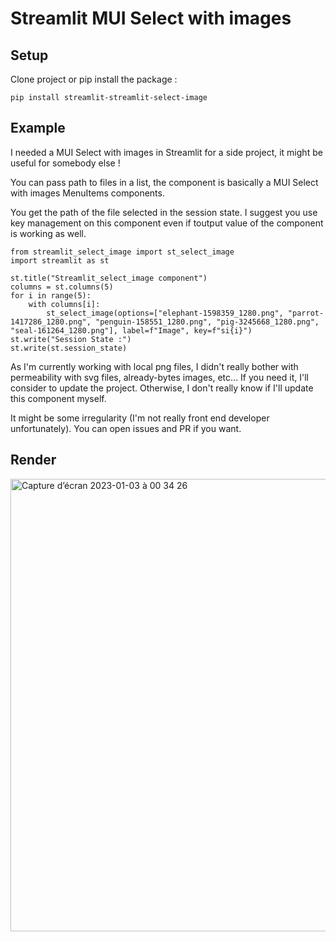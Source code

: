 # Streamlit MUI Select with images

## Setup

Clone project or pip install the package :

```pip install streamlit-streamlit-select-image```

## Example

I needed a MUI Select with images in Streamlit for a side project, it might be useful for somebody else ! 

You can pass path to files in a list, the component is basically a MUI Select with images MenuItems components. 

You get the path of the file selected in the session state. I suggest you use key management on this component even if toutput value of the component is working as well.

```
from streamlit_select_image import st_select_image
import streamlit as st

st.title("Streamlit_select_image component")
columns = st.columns(5)
for i in range(5):
    with columns[i]:
        st_select_image(options=["elephant-1598359_1280.png", "parrot-1417286_1280.png", "penguin-158551_1280.png", "pig-3245668_1280.png", "seal-161264_1280.png"], label=f"Image", key=f"si{i}")
st.write("Session State :")
st.write(st.session_state)
```
As I'm currently working with local png files, I didn't really bother with permeability with svg files, already-bytes images, etc... If you need it, I'll consider to update the project. Otherwise, I don't really know if I'll update this component myself.

It might be some irregularity (I'm not really front end developer unfortunately). You can open issues and PR if you want.

## Render

<img width="724" alt="Capture d’écran 2023-01-03 à 00 34 26" src="https://user-images.githubusercontent.com/75739506/210276047-86820992-f1e6-4832-8367-81ef7b3ce1df.png">
